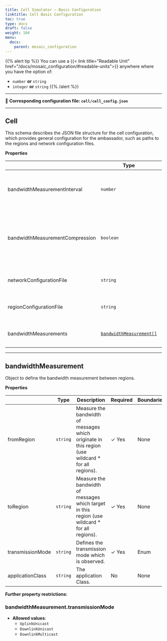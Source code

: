 ```yaml
---
title: Cell Simulator – Basic Configuration
linktitle: Cell Basic Configuration
toc: true
type: docs
draft: false
weight: 104
menu:
  docs:
    parent: mosaic_configuration
---
```


{{% alert tip %}}
You can use a {{< link title="Readable Unit" href="/docs/mosaic_configuration/#readable-units">}} anywhere where you
have the option of:
- `number` **or** `string`
- `integer` **or** `string`
{{% /alert %}}

---

:page_with_curl: **Corresponding configuration file: `cell/cell_config.json`**



---------------------------------------
<a name="reference-cell"></a>
## Cell

This schema describes the JSON file structure for the cell configuration, which provides general configuration for the ambassador, such as paths to the regions and network configuration files.

**Properties**

|   |Type|Description|Required|Boundaries|Default|
|---|---|---|---|---|---|
|bandwidthMeasurementInterval|`number`|Interval in which the bandwidth is aggregated, given in seconds.|No|[1, +$\infty$]|`1`|
|bandwidthMeasurementCompression|`boolean`|If enabled, the export files with bandwidth measurements will be compressed using gzip compression.|No|None|`false`|
|networkConfigurationFile|`string`|Relative path to the network configuration file.| &#10003; Yes|None|`network.json`|
|regionConfigurationFile|`string`|Relative path to the region configuration file.|No|None|`regions.json`|
|bandwidthMeasurements|[`bandwidthMeasurement[]`](#reference-bandwidthmeasurement)|Measure the bandwidth between regions.|No|None|None|



---------------------------------------
<a name="reference-bandwidthmeasurement"></a>
## bandwidthMeasurement

Object to define the bandwidth measurement between regions.

**Properties**

|   |Type|Description|Required|Boundaries|Default|
|---|---|---|---|---|---|
|fromRegion|`string`|Measure the bandwidth of messages which originate in this region (use wildcard * for all regions).| &#10003; Yes|None|None|
|toRegion|`string`|Measure the bandwidth of messages which target in this region (use wildcard * for all regions).| &#10003; Yes|None|None|
|transmissionMode|`string`|Defines the transmission mode which is observed.| &#10003; Yes|Enum[<i class="fas fa-info-circle"></i>](#restriction-bandwidthmeasurementtransmissionmode)|None|
|applicationClass|`string`|The application Class.|No|None|`*`|

**Further property restrictions:**  
<a name="restriction-bandwidthmeasurementtransmissionmode"></a> 
### bandwidthMeasurement.transmissionMode

* **Allowed values**:
   * `UplinkUnicast`
   * `DownlinkUnicast`
   * `DownlinkMulticast`
